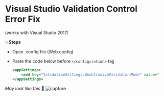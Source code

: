 # Visual Studio Validation Control Error Fix 
(works with Visual Studio 2017)

:boom:**Steps**
* Open .config file (Web.config)
* Paste the code below before ```</configuration>``` tag

  ```xml
  <appSettings>
      <add key="ValidationSettings:UnobtrusiveValidationMode" value="None"></add>
  </appSettings>
   ```

_May look like this_ :bow:
![capture](https://user-images.githubusercontent.com/9783913/31308766-ee6b36f0-ab99-11e7-8ea9-ec1d11c8fb90.PNG)
